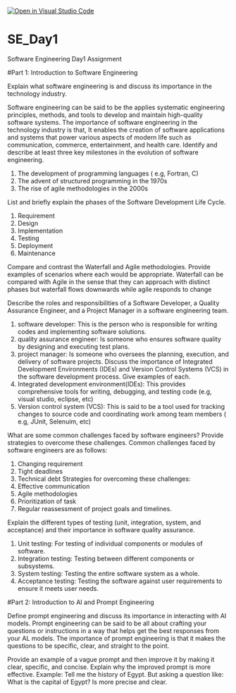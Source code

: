 [![Open in Visual Studio Code](https://classroom.github.com/assets/open-in-vscode-2e0aaae1b6195c2367325f4f02e2d04e9abb55f0b24a779b69b11b9e10269abc.svg)](https://classroom.github.com/online_ide?assignment_repo_id=15658066&assignment_repo_type=AssignmentRepo)
# SE_Day1
Software Engineering Day1 Assignment

#Part 1: Introduction to Software Engineering

Explain what software engineering is and discuss its importance in the technology industry.

Software engineering can be said to be the applies systematic engineering principles, methods, and tools to develop and maintain high-quality software systems.
The importance of software engineering in the technology industry is that, It enables the creation of software applications and systems that power various aspects of modern life such as communication, commerce, entertainment, and health care.
Identify and describe at least three key milestones in the evolution of software engineering.
1. The development of programming languages ( e.g, Fortran, C)
2. The advent of structured programming in the 1970s
3. The rise of agile methodologies in the 2000s

List and briefly explain the phases of the Software Development Life Cycle.
1. Requirement
2. Design
3. Implementation
4. Testing
5. Deployment
6. Maintenance

Compare and contrast the Waterfall and Agile methodologies. Provide examples of scenarios where each would be appropriate.
Waterfall can be compared with Agile in the sense that they can approach with distinct phases but waterfall flows downwards while agile responds to change

Describe the roles and responsibilities of a Software Developer, a Quality Assurance Engineer, and a Project Manager in a software engineering team.
1.  software developer: This is the person who is responsible for writing codes and implementing software solutions.
2. quality assurance engineer: Is someone who ensures software quality by designing and executing test plans.
3. project manager: Is someone who oversees the planning, execution, and delivery of software projects.
Discuss the importance of Integrated Development Environments (IDEs) and Version Control Systems (VCS) in the software development process. Give examples of each.
1. Integrated development environment(IDEs): This provides comprehensive tools for writing, debugging, and testing code (e.g, visual studio, eclipse, etc)
2. Version control system (VCS): This is said to be a tool used for tracking changes to source code and coordinating work among team members ( e.g, JUnit, Selenuim, etc)

What are some common challenges faced by software engineers? Provide strategies to overcome these challenges.
Common challenges faced by software engineers are as follows:
1. Changing requirement
2. Tight deadlines
3. Technical debt
Strategies for overcoming these challenges:
1. Effective communication
2. Agile methodologies
3. Prioritization of task
4. Regular reassessment of project goals and timelines.
 
Explain the different types of testing (unit, integration, system, and acceptance) and their importance in software quality assurance.
1. Unit testing: For testing of individual components or modules of software.
2. Integration testing: Testing between different components or subsystems.
3. System testing: Testing the entire software system as a whole.
4. Acceptance testing: Testing the software against user requirements to ensure it meets user needs.


#Part 2: Introduction to AI and Prompt Engineering


Define prompt engineering and discuss its importance in interacting with AI models.
Prompt engineering can be said to be all about crafting your questions or instructions in a way that helps get the best responses from your AL models.
The importance of prompt engineering is that it makes the questions to be specific, clear, and straight to the point. 

Provide an example of a vague prompt and then improve it by making it clear, specific, and concise. Explain why the improved prompt is more effective.
Example: Tell me the history of Egypt.
But asking a question like: What is the capital of Egypt? Is more precise and clear.
